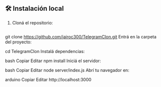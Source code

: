 ## 🛠️ Instalación local

1. Cloná el repositorio:

##
git clone https://github.com/jairoc300/TelegramClon.git
Entrá en la carpeta del proyecto:

cd TelegramClon
Instalá dependencias:

bash
Copiar
Editar
npm install
Iniciá el servidor:

bash
Copiar
Editar
node server/index.js
Abrí tu navegador en:

arduino
Copiar
Editar
http://localhost:3000
